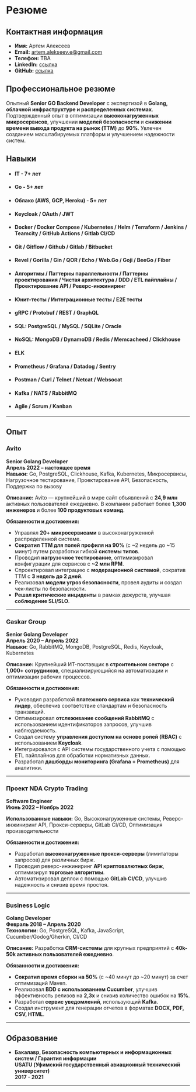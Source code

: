 # Резюме

## Контактная информация
- **Имя:** Артем Алексеев
- **Email:** artem.alekseev.e@gmail.com
- **Телефон:** TBA
- **LinkedIn:** [ссылка](https://www.linkedin.com/in/aealeks3010/)
- **GitHub:** [ссылка](https://github.com/artem3010)

## Профессиональное резюме
Опытный **Senior GO Backend Developer** с экспертизой в **Golang, облачной инфраструктуре и распределенных системах**. Подтвержденный опыт в оптимизации **высоконагруженных микросервисов**, улучшении **моделей безопасности** и **снижении времени вывода продукта на рынок (TTM)** до **90%**. Увлечен созданием масштабируемых платформ и улучшением надежности систем.

## Навыки

- #### IT - 7+ лет
- #### Go - 5+ лет
- #### Облако (AWS, GCP, Heroku) - 5+ лет
- #### Keycloak / OAuth / JWT
- #### Docker / Docker Compose / Kubernetes / Helm / Terraform / Jenkins / Teamcity / GitHub Actions / Gitlab CI/CD
- #### Git / Gitflow / Github / Gitlab / Bitbucket
- #### Revel / Gorilla / Gin / QOR / Echo / Web.Go / Goji / BeeGo / Fiber
- #### Алгоритмы / Паттерны параллельности / Паттерны проектирования / Чистая архитектура / DDD / ETL пайплайны / Проектирование API / Реверс-инжиниринг
- #### Юнит-тесты / Интеграционные тесты / E2E тесты
- #### gRPC / Protobuf / REST / GraphQL
- #### SQL: PostgreSQL / MySQL / SQLite / Oracle
- #### NoSQL: MongoDB / DynamoDB / Redis / Memcacheed / Clickhouse
- #### ELK
- #### Prometheus / Grafana / Datadog / Sentry
- #### Postman / Curl / Telnet / Netcat / Websocat
- #### Kafka / NATS / RabbitMQ
- #### Agile / Scrum / Kanban

---

## Опыт

### Avito
**Senior Golang Developer**  
**Апрель 2022 – настоящее время**  
**Навыки:** Go, PostgreSQL, Clickhouse, Kafka, Kubernetes, Микросервисы, Нагрузочное тестирование, Проектирование API, Безопасность, Поддержка по вызову

**Описание:** Avito — крупнейший в мире сайт объявлений с **24,9 млн** активных пользователей ежедневно. В компании работает более **1,300 инженеров** и более **100 продуктовых команд**.

**Обязанности и достижения:**
- Управлял **20+ микросервисами** в высоконагруженной распределенной системе.
- **Сократил TTM для полей профиля на 90%** (с ~2 недель до ~15 минут) путем разработки гибкой **системы типов**.
- Проводил **нагрузочное тестирование**, оптимизировал конфигурации для сервисов с **~2 млн RPM**.
- Спроектировал интеграцию с **модерационной системой**, сократив TTM с **3 недель до 2 дней**.
- Реализовал **модели угроз безопасности**, провел аудиты и создал чек-листы по безопасности.
- **Решал критические инциденты** в рамках дежурств, улучшая **соблюдение SLI/SLO**.

---

### Gaskar Group
**Senior Golang Developer**  
**Апрель 2020 – Апрель 2022**  
**Навыки:** Go, RabbitMQ, MongoDB, PostgreSQL, Redis, Keycloak, Kubernetes

**Описание:** Крупнейший ИТ-поставщик в **строительном секторе** с **1,000+ сотрудников**, специализирующийся на автоматизации и оптимизации рабочих процессов.

**Обязанности и достижения:**
- Руководил разработкой **платежного сервиса** как **технический лидер**, обеспечив соответствие стандартам и безопасность транзакций.
- Оптимизировал **отслеживание сообщений RabbitMQ** с использованием идентификаторов запросов, улучшив наблюдаемость.
- Создал систему **управления доступом на основе ролей (RBAC)** с использованием **Keycloak**.
- Интегрировался с API системы государственного учета с помощью ETL пайплайнов для обработки нормативных данных.
- Разработал **дашборды мониторинга (Grafana + Prometheus)** для аналитики.

---

### Проект NDA Crypto Trading
**Software Engineer**  
**Июнь 2022 – Ноябрь 2022**

**Использованные навыки:** Go, Высоконагруженные системы, Реверс-инжиниринг API, Прокси-серверы, GitLab CI/CD, Оптимизация производительности

**Обязанности и достижения:**
- Разработал **высоконагруженные прокси-серверы** (лимитаторы запросов) для различных бирж.
- Проводил реверс-инжиниринг **API криптовалютных бирж**, оптимизируя **торговые алгоритмы**.
- Автоматизировал деплои с помощью **GitLab CI/CD**, улучшив надежность и снизив время простоя.

---

### Business Logic
**Golang Developer**  
**Февраль 2018 – Апрель 2020**  
**Технологии:** Go, PostgreSQL, Kafka, JavaScript, Cucumber/Godog/Gherkin, CI/CD

**Описание:** Разработка **CRM-системы** для крупных предприятий с **40k-50k активных пользователей ежедневно**.

**Обязанности и достижения:**
- **Сократил время сборки на 50%** (с ~40 минут до ~20 минут) за счет оптимизаций Maven.
- Реализовал **BDD с использованием Cucumber**, улучшив эффективность релизов на **2,3x** и снизив количество ошибок на **15%**.
- Разработал **сервис уведомлений**, использующий **Kafka**.
- Создал инструмент для генерации отчетов в форматах **DOCX, PDF, CSV, HTML**.

---

## Образование
- **Бакалавр, Безопасность компьютерных и информационных систем / Гарантия информации**  
  **USATU (Уфимский государственный авиационный технический университет)**  
  **2017 - 2021**

---